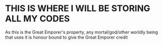 # THIS IS WHERE I WILL BE STORING ALL MY CODES 
  As this is the Great Emporer's property, any mortal/god/other worldly being that uses it is honour bound to give the Great Emporer
  credit
